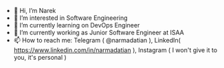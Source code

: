 - 👋 Hi, I’m Narek
- 👀 I’m interested in Software Engineering
- 🌱 I’m currently learning on DevOps Engineer
- 🏢 I’m currently working as Junior Software Engineer at ISAA 
- 📫 How to reach me: Telegram ( @narmadatian ), LinkedIn( https://www.linkedin.com/in/narmadatian ), Instagram ( I won't give it to you, it's personal )


